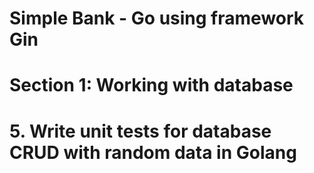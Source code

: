 # Simple Bank - Go using framework Gin

# Section 1: Working with database

# 5. Write unit tests for database CRUD with random data in Golang
